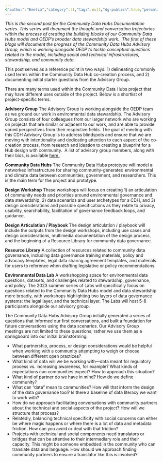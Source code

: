 ```yaml
---
{"author":"Emelia","category":[],"tags":null,"dg-publish":true,"permalink":"/documentation-blogs/02-commonly-used-terms-and-starter-questions/","dgPassFrontmatter":true}
---
```



_This is the second post for the Community Data Hubs Documentation series. This series will document the thought and conversation trajectories within the process of creating the building blocks of our Community Data Hubs model and OEDP’s broader data stewardship work.  The first of these blogs will document the progress of the Community Data Hubs Advisory Group, which is working alongside OEDP to tackle conceptual questions related to the model, including social and technical infrastructures, stewardship, and community data._

This post serves as a reference point in two ways: 1) delineating commonly used terms within the Community Data Hub co-creation process, and 2) documenting initial starter questions from the Advisory Group. 

There are many terms used within the Community Data Hubs project that may have different uses outside of the project. Below is a shortlist of project-specific terms. 

**Advisory Group**
The Advisory Group is working alongside the OEDP team as we ground our work in environmental data stewardship. The Advisory Group consists of four colleagues from our larger network who are working on projects that are similar or adjacent to our work, and are able to provide varied perspectives from their respective fields. The goal of meeting with this CDH Advisory Group is to address blindspots and ensure that we are moving with intentionality and dedicating attention to each aspect of the co-creation process, from research and ideation to creating a blueprint for a Hub design with community.  A list of advisory group members, along with their bios, is available [here.](https://oedp-datastewardship.pubpub.org/about)

**Community Data Hubs**
The Community Data Hubs prototype will model a networked infrastructure for sharing community-generated environmental and climate data between communities, government, and researchers. This is the main term for the project and prototype.  

**Design Workshop**
These workshops will focus on creating 1) an articulation of community needs and priorities around environmental governance and data stewardship, 2) data scenarios and user archetypes for a CDH, and 3) design considerations and possible specifications as they relate to privacy, usability, searchability, facilitation of governance feedback loops, and guidance. 

**Design Articulation / Playbook**
The design articulation / playbook will include the outputs from the design workshops, including use cases and design considerations, multimedia documentation of the design process, and the beginning of a Resource Library for community data governance. 

**Resource Library**
A collection of resources related to community data governance, including data governance training materials, policy and advocacy templates, legal data sharing agreement templates, and materials for users to reference when drafting legislative or policy recommendations. 

**Environmental Data Lab** 
A workshopping space for environmental data questions, datasets, and challenges related to stewardship, governance, and policy. The 2023 summer series of Labs will specifically focus on questions related to the Community Data Hubs model and data stewardship more broadly, with workshops highlighting two layers of data governance systems: the legal layer, and the technical layer. The Labs will host 5-8 participants alongside our advisory group. 

The Community Data Hubs Advisory Group initially generated a series of questions that informed our first conversations, and built a foundation for future conversations using the data scenarios. Our Advisory Group meetings are not limited to these questions; rather we use them as a springboard into our initial brainstorming.

- What partnership, process, or design considerations would be helpful when working with a community attempting to weigh or choose between different open practices? 
- What kind of data will we be working with—data meant for regulatory process vs. increasing awareness, for example? What kinds of expectations can communities expect? How to approach this situation? 
- What kind of partner do we have in mind? How do we define community?
- What can “data” mean to communities? How will that inform the design of the data governance tool? Is there a baseline of data literacy we want to work with? 
- How do we approach facilitating conversations with community partners about the technical and social aspects of the project? How will we structure that process?
- Relatedly, balancing technical specificity with social concerns can either be where magic happens or where there is a lot of data and metadata friction. How can you avoid or deal with that friction?
- Projects with technical and social components need translators or bridges that can be attentive to their intermediary role and their capacity. This might be someone embedded in the community who can translate data and language. How should we approach finding community partners to ensure a translator like this is involved?